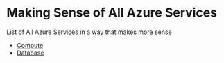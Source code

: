 # Making Sense of All Azure Services

List of All Azure Services in a way that makes more sense

- [Compute](/Compute.md)
- [Database](/Database.md)
